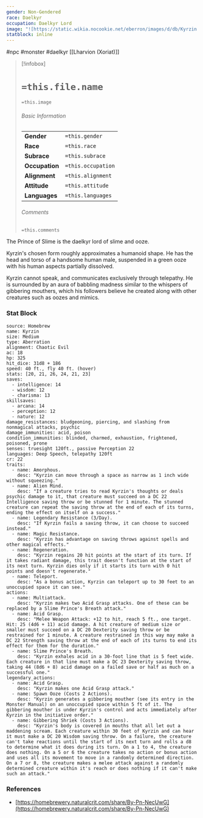 ```yaml
---
gender: Non-Gendered
race: Daelkyr
occupation: Daelkyr Lord
image: "![https://static.wikia.nocookie.net/eberron/images/d/db/Kyrzin.jpg|200](https://static.wikia.nocookie.net/eberron/images/d/db/Kyrzin.jpg)"
statblock: inline
---
```

 #npc #monster #daelkyr [[Lharvion (Xoriat)]]

> [!infobox]
> # `=this.file.name`
> `=this.image`
> ###### Basic Information
> |  |  |
> | ---- | ---- |
> | **Gender** | `=this.gender` |
> | **Race** | `=this.race` |
> | **Subrace** | `=this.subrace` |
> | **Occupation** | `=this.occupation` |
> | **Alignment** | `=this.alignment` |
> | **Attitude** | `=this.attitude` |
> | **Languages** | `=this.languages` |
> ###### Comments
> `=this.comments`

The Prince of Slime is the daelkyr lord of slime and ooze.

Kyrzin's chosen form roughly approximates a humanoid shape. He has the head and torso of a handsome human male, suspended in a green ooze with his human aspects partially dissolved.

Kyrzin cannot speak, and communicates exclusively through telepathy. He is surrounded by an aura of babbling madness similar to the whispers of gibbering mouthers, which his followers believe he created along with other creatures such as oozes and mimics.

### Stat Block

```statblock
source: Homebrew
name: Kyrzin
size: Medium
type: Aberration
alignment: Chaotic Evil
ac: 18
hp: 325
hit_dice: 31d8 + 186
speed: 40 ft., fly 40 ft. (hover)
stats: [20, 21, 26, 24, 21, 23]
saves:
  - intelligence: 14
  - wisdom: 12
  - charisma: 13
skillsaves:
  - arcana: 14
  - perception: 12
  - nature: 12
damage_resistances: bludgeoning, piercing, and slashing from nonmagical attacks, psychic
damage_immunities: acid, poison
condition_immunities: blinded, charmed, exhaustion, frightened, poisoned, prone
senses: truesight 120ft., passive Perception 22
languages: Deep Speech, telepathy 120ft
cr: 22
traits:
  - name: Amorphous.
    desc: "Kyrzin can move through a space as narrow as 1 inch wide without squeezing."
  - name: Alien Mind.
    desc: "If a creature tries to read Kyrzin's thoughts or deals psychic damage to it, that creature must succeed on a DC 22 Intelligence saving throw or be stunned for 1 minute. The stunned creature can repeat the saving throw at the end of each of its turns, ending the effect on itself on a success."
  - name: Legendary Resistance (3/Day).
    desc: "If Kyrzin fails a saving throw, it can choose to succeed instead."
  - name: Magic Resistance.
    desc: "Kyrzin has advantage on saving throws against spells and other magical effects."
  - name: Regeneration.
    desc: "Kyrzin regains 20 hit points at the start of its turn. If it takes radiant damage, this trait doesn't function at the start of its next turn. Kyrzin dies only if it starts its turn with 0 hit points and doesn't regenerate."
  - name: Teleport.
    desc: "As a bonus action, Kyrzin can teleport up to 30 feet to an unoccupied space it can see."
actions:
  - name: Multiattack.
    desc: "Kyrzin makes two Acid Grasp attacks. One of these can be replaced by a Slime Prince's Breath attack."
  - name: Acid Grasp.
    desc: "Melee Weapon Attack: +12 to hit, reach 5 ft., one target. Hit: 25 (4d6 + 11) acid damage. A hit creature of medium size or smaller must succeed on a DC 20 Dexterity saving throw or be restrained for 1 minute. A creature restrained in this way may make a DC 22 Strength saving throw at the end of each of its turns to end its effect for them for the duration."
  - name: Slime Prince's Breath.
    desc: "Kyrzin exhales acid in a 30-foot line that is 5 feet wide. Each creature in that line must make a DC 23 Dexterity saving throw, taking 44 (8d6 + 8) acid damage on a failed save or half as much on a successful one."
legendary_actions:
  - name: Acid Grasp.
    desc: "Kyrzin makes one Acid Grasp attack."
  - name: Spawn Ooze (Costs 2 Actions).
    desc: "Kyrzin generates a gibbering mouther (see its entry in the Monster Manual) on an unoccupied space within 5 ft of it. The gibbering mouther is under Kyrzin's control and acts immediately after Kyrzin in the initiative order."
  - name: Gibbering Shriek (Costs 3 Actions).
    desc: "Kyrzin's body is covered in mouths that all let out a maddening scream. Each creature within 30 feet of Kyrzin and can hear it must make a DC 20 Wisdom saving throw. On a failure, the creature can't take reactions until the start of its next turn and rolls a d8 to determine what it does during its turn. On a 1 to 4, the creature does nothing. On a 5 or 6 the creature takes no action or bonus action and uses all its movement to move in a randomly determined direction. On a 7 or 8, the creature makes a melee attack against a randomly determined creature within it's reach or does nothing if it can't make such an attack."
```

### References

* [https://homebrewery.naturalcrit.com/share/By-Pn-NecUwG](https://homebrewery.naturalcrit.com/share/By-Pn-NecUwG)
